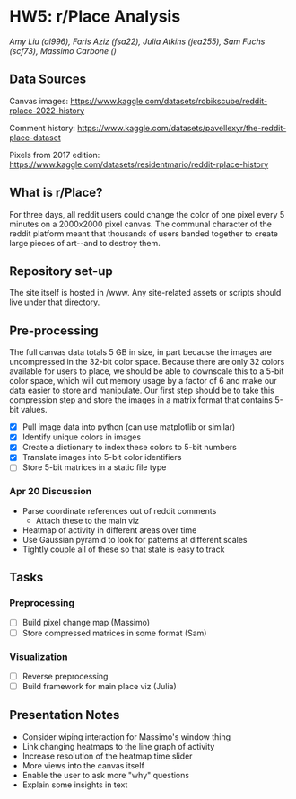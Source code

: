 # HW5: r/Place Analysis

*Amy Liu (al996), Faris Aziz (fsa22), Julia Atkins (jea255), Sam Fuchs
(scf73), Massimo Carbone ()*

## Data Sources

Canvas images:
<https://www.kaggle.com/datasets/robikscube/reddit-rplace-2022-history>

Comment history:
<https://www.kaggle.com/datasets/pavellexyr/the-reddit-place-dataset>

Pixels from 2017 edition:
<https://www.kaggle.com/datasets/residentmario/reddit-rplace-history>

## What is r/Place?

For three days, all reddit users could change the color of one pixel every 5
minutes on a 2000x2000 pixel canvas. The communal character of the reddit
platform meant that thousands of users banded together to create large pieces of
art--and to destroy them.

## Repository set-up

The site itself is hosted in /www. Any site-related assets or scripts should
live under that directory.

## Pre-processing

The full canvas data totals 5 GB in size, in part because the images are
uncompressed in the 32-bit color space. Because there are only 32 colors
available for users to place, we should be able to downscale this to a 5-bit
color space, which will cut memory usage by a factor of 6 and make our data
easier to store and manipulate. Our first step should be to take this
compression step and store the images in a matrix format that contains 5-bit
values.

- [x] Pull image data into python (can use matplotlib or similar)
- [x] Identify unique colors in images
- [x] Create a dictionary to index these colors to 5-bit numbers
- [x] Translate images into 5-bit color identifiers
- [ ] Store 5-bit matrices in a static file type

### Apr 20 Discussion

- Parse coordinate references out of reddit comments
    - Attach these to the main viz
- Heatmap of activity in different areas over time
- Use Gaussian pyramid to look for patterns at different scales
- Tightly couple all of these so that state is easy to track

## Tasks

### Preprocessing
- [ ] Build pixel change map (Massimo)
- [ ] Store compressed matrices in some format (Sam)

### Visualization
- [ ] Reverse preprocessing
- [ ] Build framework for main place viz (Julia)

## Presentation Notes

- Consider wiping interaction for Massimo's window thing
- Link changing heatmaps to the line graph of activity
- Increase resolution of the heatmap time slider
- More views into the canvas itself
- Enable the user to ask more "why" questions
- Explain some insights in text
